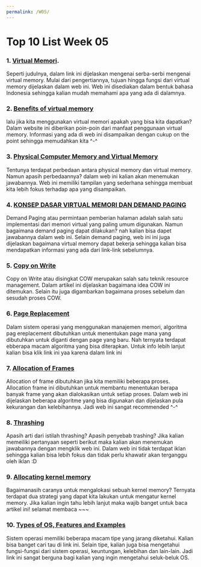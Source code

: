 ```yaml
---
permalink: /W05/
---
```


# Top 10 List Week 05

### 1. [Virtual Memori](http://www.mampirlah.com/teknik-informatika/pengertian-tujuan-dan-fungsi-virtual-memory.html).
Seperti judulnya, dalam link ini dijelaskan mengenai serba-serbi mengenai virtual memory. Mulai dari pengertiannya, tujuan hingga fungsi dari virtual memory dijelaskan dalam web ini. Web ini disediakan dalam bentuk bahasa Indonesia sehingga kalian mudah memahami apa yang ada di dalamnya. 
 
### 2. [Benefits of virtual memory](https://practice.geeksforgeeks.org/problems/what-are-benefits-of-virtual-memory)
lalu jika kita menggunakan virtual memori apakah yang bisa kita dapatkan? Dalam website ini diberikan poin-poin dari manfaat penggunaan virtual memory. Informasi yang ada di web ini disampaikan dengan cukup on the point sehingga memudahkan kita ^-^

### 3. [Physical Computer Memory and Virtual Memory](https://science.jrank.org/pages/1698/Computer-Memory-Physical-Virtual-Memory.html)
Tentunya terdapat perbedaan antara physical memory dan virtual memory. Namun apasih perbedaannya? dalam web ini kalian akan menemukan jawabannya. Web ini memiliki tampilan yang sederhana sehingga membuat kita lebih fokus terhadap apa yang disampaikan.

### 4. [KONSEP DASAR VIRTUAL MEMORI DAN DEMAND PAGING](https://onlymemuhandra.wordpress.com/2015/02/05/konsep-dasar-virtual-memori-dan-demand-paging/)
Demand Paging atau permintaan pemberian halaman adalah salah satu implementasi dari memori virtual yang paling umum digunakan. Namun bagaimana demand paging dapat dilakukan? nah kalian bisa dapet jawabannya dalam web ini. Selain demand paging, web ini ini  juga dijelaskan bagaimana virtual memory dapat bekerja sehingga kalian bisa mendapatkan informasi yang ada dari link-link sebelumnya.

### 5. [Copy on Write](https://www.geeksforgeeks.org/copy-on-write/)
Copy on Write atau disingkat COW merupakan salah satu teknik resource management. Dalam artikel ini dijelaskan bagaimana idea COW ini ditemukan. Selain itu juga digambarkan bagaimana proses sebelum dan sesudah proses COW.

### 6. [Page Replacement](https://www.geeksforgeeks.org/page-replacement-algorithms-in-operating-systems/)
Dalam sistem operasi yang menggunakan manajemen memori, algoritma pag ereplacement dibutuhkan untuk menentukan page mana yang dibutuhkan untuk diganti dengan page yang baru. Nah ternyata terdapat ebberapa macam algoritma yang bisa diterapkan. Untuk info lebih lanjut kalian bisa klik link ini yaa karena dalam link ini 

### 7. [Allocation of Frames](https://www.geeksforgeeks.org/operating-system-allocation-frames/)
Allocation of frame dibutuhkan jika kita memiliki beberapa proses. Allocation frame ini dibutuhkan untuk membantu menentukan berapa banyak frame yang akan dialokasikan untuk setiap proses. Dalam web ini dijelaskan beberapa algoritme yang bisa digunakan dan dijelaskan pula kekurangan dan kelebihannya. Jadi web ini sangat recommended ^-^

### 8. [Thrashing](https://iim6.tripod.com/ibam-os-html/x4404.html)
Apasih arti dari istilah thrashing? Apasih penyebab trashing? Jika kalian memeiliki pertanyaan seperti berikut maka kalian akan menemukan jawabannya dengan mengklik web ini. Dalam web ini tidak terdapat iklan sehingga kalian  bisa lebih fokus dan tidak perlu khawatir akan terganggu oleh iklan :D

### 9. [Allocating kernel memory](https://www.geeksforgeeks.org/operating-system-allocating-kernel-memory-buddy-system-slab-system/)
Bagaimanasih caranya untuk mengalokasi sebuah kernel memory? Ternyata terdapat dua strategi yang dapat kita lakukan untuk mengatur kernel memory. Jika kalian ingin tahu lebih lanjut maka wajib banget untuk baca artikel ini! selamat membaca ~~~

### 10. [Types of OS, Features and Examples](https://www.guru99.com/operating-system-tutorial.html)
Sistem operasi memiliki beberapa macam tipe yang jarang diketahui. Kalian bisa banget cari tau di link ini. Selain tipe, kalian juga bisa mengetahui fungsi-fungsi dari sistem operasi, keuntungan, kelebihan dan lain-lain. Jadi link ini sangat berguna bagi kalian yang ingin mengetahui seluk-beluk OS.

